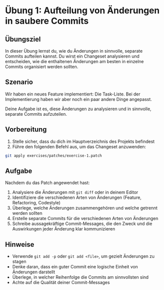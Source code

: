 # Übung 1: Aufteilung von Änderungen in saubere Commits

## Übungsziel

In dieser Übung lernst du, wie du Änderungen in sinnvolle, separate Commits aufteilen kannst.
Du wirst ein Changeset analysieren und entscheiden, wie die enthaltenen Änderungen am besten in einzelne Commits organisiert werden sollten.

## Szenario

Wir haben ein neues Feature implementiert: Die Task-Liste. Bei der Implementierung haben wir aber noch ein paar andere
Dinge angepasst.

Deine Aufgabe ist es, diese Änderungen zu analysieren und in sinnvolle, separate Commits aufzuteilen.

## Vorbereitung

1. Stelle sicher, dass du dich im Hauptverzeichnis des Projekts befindest
2. Führe den folgenden Befehl aus, um das Changeset anzuwenden:

```bash
git apply exercises/patches/exercise-1.patch
```

## Aufgabe

Nachdem du das Patch angewendet hast:

1. Analysiere die Änderungen mit `git diff` oder in deinem Editor
2. Identifiziere die verschiedenen Arten von Änderungen (Feature, Refactoring, Codestyle)
3. Überlege, welche Änderungen zusammengehören und welche getrennt werden sollten
4. Erstelle separate Commits für die verschiedenen Arten von Änderungen
5. Schreibe aussagekräftige Commit-Messages, die den Zweck und die Auswirkungen jeder Änderung klar kommunizieren

## Hinweise

- Verwende `git add -p` oder `git add <file>`, um gezielt Änderungen zu stagen
- Denke daran, dass ein guter Commit eine logische Einheit von Änderungen darstellt
- Überlege, in welcher Reihenfolge die Commits am sinnvollsten sind
- Achte auf die Qualität deiner Commit-Messages
